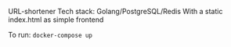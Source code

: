 URL-shortener
Tech stack: Golang/PostgreSQL/Redis
With a static index.html as simple frontend

To run: `docker-compose up`
